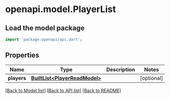 # openapi.model.PlayerList

## Load the model package
```dart
import 'package:openapi/api.dart';
```

## Properties
Name | Type | Description | Notes
------------ | ------------- | ------------- | -------------
**players** | [**BuiltList&lt;PlayerReadModel&gt;**](PlayerReadModel.md) |  | [optional] 

[[Back to Model list]](../README.md#documentation-for-models) [[Back to API list]](../README.md#documentation-for-api-endpoints) [[Back to README]](../README.md)


